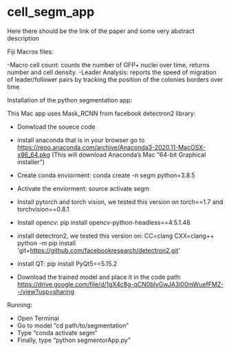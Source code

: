 # cell_segm_app

Here there should be the link of the paper and some very abstract description 

Fiji Macros files:

-Macro cell count: counts the number of GFP+ nuclei over time, returns number and cell density.
-Leader Analysis: reports the speed of migration of leader/follower pairs by tracking the position of the colonies borders over time

Installation of the python segmentation app:

This Mac app uses Mask_RCNN from facebook detectron2 library:

- Donwload the souece code

- install anaconda that is in your browser go to https://repo.anaconda.com/archive/Anaconda3-2020.11-MacOSX-x86_64.pkg 
		(This will download Anaconda’s Mac “64-bit Graphical installer”)
- Create conda enviorment: conda create -n segm python=3.8.5 
- Activate the enviorment: source activate segm
- Install pytorch and torch vision, we tested this version on torch==1.7 and torchvision==0.8.1
- Install opencv: pip install opencv-python-headless==4.5.1.48
- install detectron2, we tested this version on: CC=clang CXX=clang++ python -m pip install 'git+https://github.com/facebookresearch/detectron2.git'
- install QT: pip install PyQt5==5.15.2
- Download the trained model and place it in the code path: https://drive.google.com/file/d/1gX4c8g-qCN0blyGwJA3i00mWuefFMZ--/view?usp=sharing



Running:
- Open Terminal
- Go to model “cd path/to/segmentation”
- Type “conda activate segm”
- Finally, type “python segmentorApp.py”



